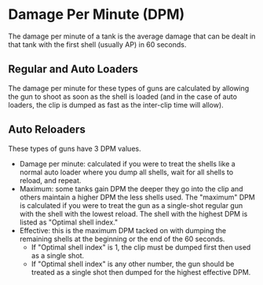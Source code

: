 # Damage Per Minute (DPM)

The damage per minute of a tank is the average damage that can be dealt in that tank with the first shell (usually AP) in 60 seconds.

## Regular and Auto Loaders

The damage per minute for these types of guns are calculated by allowing the gun to shoot as soon as the shell is loaded (and in the case of auto loaders, the clip is dumped as fast as the inter-clip time will allow).

## Auto Reloaders

These types of guns have 3 DPM values.

- Damage per minute: calculated if you were to treat the shells like a normal auto loader where you dump all shells, wait for all shells to reload, and repeat.
- Maximum: some tanks gain DPM the deeper they go into the clip and others maintain a higher DPM the less shells used. The "maximum" DPM is calculated if you were to treat the gun as a single-shot regular gun with the shell with the lowest reload. The shell with the highest DPM is listed as "Optimal shell index."
- Effective: this is the maximum DPM tacked on with dumping the remaining shells at the beginning or the end of the 60 seconds.
  - If "Optimal shell index" is 1, the clip must be dumped first then used as a single shot.
  - If "Optimal shell index" is any other number, the gun should be treated as a single shot then dumped for the highest effective DPM.
